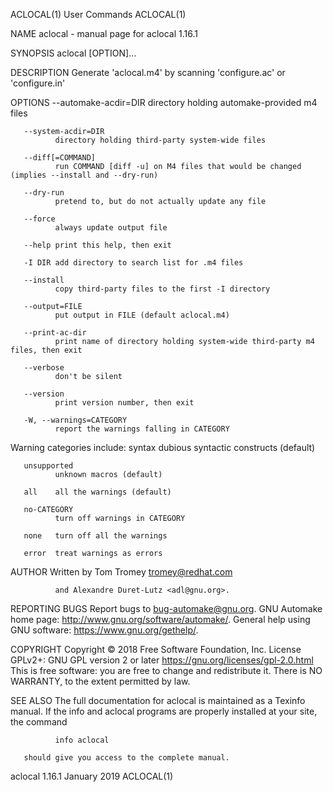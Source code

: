 ACLOCAL(1)                                                                                      User Commands                                                                                      ACLOCAL(1)

NAME
       aclocal - manual page for aclocal 1.16.1

SYNOPSIS
       aclocal [OPTION]...

DESCRIPTION
       Generate 'aclocal.m4' by scanning 'configure.ac' or 'configure.in'

OPTIONS
       --automake-acdir=DIR
              directory holding automake-provided m4 files

       --system-acdir=DIR
              directory holding third-party system-wide files

       --diff[=COMMAND]
              run COMMAND [diff -u] on M4 files that would be changed (implies --install and --dry-run)

       --dry-run
              pretend to, but do not actually update any file

       --force
              always update output file

       --help print this help, then exit

       -I DIR add directory to search list for .m4 files

       --install
              copy third-party files to the first -I directory

       --output=FILE
              put output in FILE (default aclocal.m4)

       --print-ac-dir
              print name of directory holding system-wide third-party m4 files, then exit

       --verbose
              don't be silent

       --version
              print version number, then exit

       -W, --warnings=CATEGORY
              report the warnings falling in CATEGORY

   Warning categories include:
       syntax dubious syntactic constructs (default)

       unsupported
              unknown macros (default)

       all    all the warnings (default)

       no-CATEGORY
              turn off warnings in CATEGORY

       none   turn off all the warnings

       error  treat warnings as errors

AUTHOR
       Written by Tom Tromey <tromey@redhat.com>

              and Alexandre Duret-Lutz <adl@gnu.org>.

REPORTING BUGS
       Report bugs to <bug-automake@gnu.org>.
       GNU Automake home page: <http://www.gnu.org/software/automake/>.
       General help using GNU software: <https://www.gnu.org/gethelp/>.

COPYRIGHT
       Copyright © 2018 Free Software Foundation, Inc.  License GPLv2+: GNU GPL version 2 or later <https://gnu.org/licenses/gpl-2.0.html>
       This is free software: you are free to change and redistribute it.  There is NO WARRANTY, to the extent permitted by law.

SEE ALSO
       The full documentation for aclocal is maintained as a Texinfo manual.  If the info and aclocal programs are properly installed at your site, the command

              info aclocal

       should give you access to the complete manual.

aclocal 1.16.1                                                                                   January 2019                                                                                      ACLOCAL(1)
